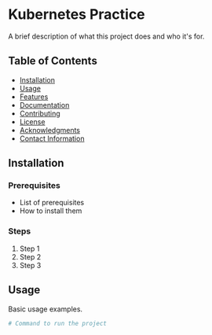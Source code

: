 # Kubernetes Practice

A brief description of what this project does and who it's for.

## Table of Contents

- [Installation](#installation)
- [Usage](#usage)
- [Features](#features)
- [Documentation](#documentation)
- [Contributing](#contributing)
- [License](#license)
- [Acknowledgments](#acknowledgments)
- [Contact Information](#contact-information)

## Installation

### Prerequisites

- List of prerequisites
- How to install them

### Steps

1. Step 1
2. Step 2
3. Step 3

## Usage

Basic usage examples.

```bash
# Command to run the project

